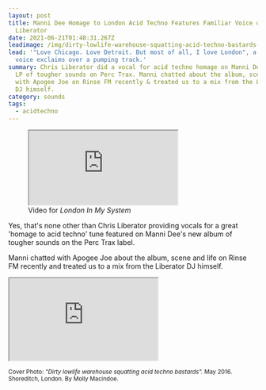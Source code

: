 ```yaml
---
layout: post
title: Manni Dee Homage to London Acid Techno Features Familiar Voice of Chris
  Liberator
date: 2021-06-21T01:48:31.267Z
leadimage: /img/dirty-lowlife-warehouse-squatting-acid-techno-bastards-molly_macindoe-b-boy_on_roof-shoreditch-may2016-googleartsculture-rip-igcrop.jpg
lead: '"Love Chicago. Love Detroit. But most of all, I love London", a familiar
  voice exclaims over a pumping track.'
summary: Chris Liberator did a vocal for acid techno homage on Manni Dee's new
  LP of tougher sounds on Perc Trax. Manni chatted about the album, scene & life
  with Apogee Joe on Rinse FM recently & treated us to a mix from the Liberator
  DJ himself.
category: sounds
tags:
  - acidtechno
---
```

<figure class="figure col-md-6 float-lg-right">
    <div class="embed-responsive embed-responsive-16by9">
  <iframe class="embed-responsive-item" src="https://www.youtube.com/embed/d2TCU6LRTmE" allow="accelerometer; autoplay; clipboard-write; encrypted-media; gyroscope; picture-in-picture"></iframe>
    </div>
    <figcaption class="figure-caption">Video for <em>London In My System</em></figcaption>
</figure>

Yes, that's none other than Chris Liberator providing vocals for a great 'homage to acid techno' tune featured on Manni Dee's new album of tougher sounds on the Perc Trax label.






Manni chatted with Apogee Joe about the album, scene and life on Rinse FM recently and treated us to a mix from the Liberator DJ himself.


<div class="embed-responsive embed-responsive-16by9"><iframe height="166" class="embed-responsive-item" src="https://w.soundcloud.com/player/?url=https%3A//api.soundcloud.com/tracks/1071812434&color=%23169646&auto_play=false&hide_related=false&show_comments=true&show_user=true&show_reposts=false&show_teaser=true"></iframe></div> 





<small class="text-secondary">Cover Photo: _"Dirty lowlife warehouse squatting acid techno bastards"._ May 2016. Shoreditch, London. By Molly Macindoe.</small>